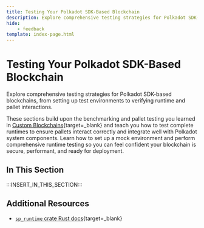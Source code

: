 ```yaml
---
title: Testing Your Polkadot SDK-Based Blockchain
description: Explore comprehensive testing strategies for Polkadot SDK-based blockchains, from setting up test environments to verifying runtime and pallet interactions.
hide: 
    - feedback
template: index-page.html
---
```


# Testing Your Polkadot SDK-Based Blockchain

Explore comprehensive testing strategies for Polkadot SDK-based blockchains, from setting up test environments to verifying runtime and pallet interactions. 

These sections build upon the benchmarking and pallet testing you learned in [Custom Blockchains](/develop/blockchains/custom-blockchains/){target=\_blank} and teach you how to test complete runtimes to ensure pallets interact correctly and integrate well with Polkadot system components. Learn how to set up a mock environment and perform comprehensive runtime testing so you can feel confident your blockchain is secure, performant, and ready for deployment. 

## In This Section

:::INSERT_IN_THIS_SECTION:::

## Additional Resources

- [`sp_runtime` crate Rust docs](https://paritytech.github.io/polkadot-sdk/master/sp_runtime/){target=\_blank}